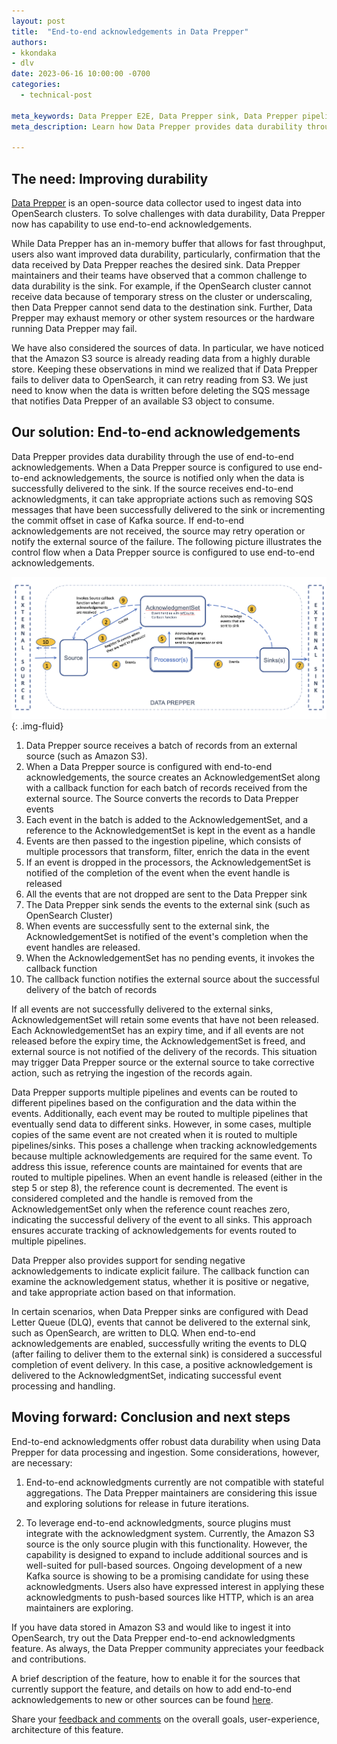 ```yaml
---
layout: post
title:  "End-to-end acknowledgements in Data Prepper"
authors:
- kkondaka
- dlv
date: 2023-06-16 10:00:00 -0700
categories:
  - technical-post

meta_keywords: Data Prepper E2E, Data Prepper sink, Data Prepper pipeline as the sink
meta_description: Learn how Data Prepper provides data durability through the use of end to end acknowledgements by delivering data to the sink before notifying the source.

---
```


## The need: Improving durability


[Data Prepper](https://opensearch.org/docs/latest/data-prepper/index/) is an open-source data collector used to ingest data into OpenSearch clusters. To solve challenges with data durability, Data Prepper now has capability to use end-to-end acknowledgements.

While Data Prepper has an in-memory buffer that allows for fast throughput, users also want improved data durability, particularly, confirmation that the data received by Data Prepper reaches the desired sink. Data Prepper maintainers and their teams have observed that a common challenge to data durability is the sink. For example, if the OpenSearch cluster cannot receive data because of temporary stress on the cluster or underscaling, then Data Prepper cannot send data to the destination sink. Further, Data Prepper may exhaust memory or other system resources or the hardware running Data Prepper may fail.

We have also considered the sources of data. In particular, we have noticed that the Amazon S3 source is already reading data from a highly durable store. Keeping these observations in mind we realized that if Data Prepper fails to deliver data to OpenSearch, it can retry reading from S3. We just need to know when the data is written before deleting the SQS message that notifies Data Prepper of an available S3 object to consume.

## Our solution: End-to-end acknowledgements

Data Prepper provides data durability through the use of end-to-end acknowledgements. When a Data Prepper source is configured to use end-to-end acknowledgements, the source is notified only when the data is successfully delivered to the sink. If the source receives end-to-end acknowledgments, it can take appropriate actions such as removing SQS messages that have been successfully delivered to the sink or incrementing the commit offset in case of Kafka source. If end-to-end acknowledgements are not received, the source may retry operation or notify the external source of the failure. The following picture illustrates the control flow when a Data Prepper source is configured to use end-to-end acknowledgements.

<img src="/assets/media/blog-images/2023-06-16-end-to-end-acknowledgements/end-to-end-acknowledgements.png" alt="End-to-end acknowledgements diagram"/>{: .img-fluid}


1. Data Prepper source receives a batch of records from an external source (such as Amazon S3).
2. When a Data Prepper source is configured with end-to-end acknowledgements, the source creates an AcknowledgementSet along with a callback function for each batch of records received from the external source. The Source converts the records to Data Prepper events
3. Each event in the batch is added to the AcknowledgementSet, and a reference to the AcknowledgementSet is kept in the event as a handle
4. Events are then passed to the ingestion pipeline, which consists of multiple processors that transform, filter, enrich the data in the event
5. If an event is dropped in the processors, the AcknowledgementSet is notified of the completion of the event when the event handle is released
6. All the events that are not dropped are sent to the Data Prepper sink
7. The Data Prepper sink sends the events to the external sink (such as OpenSearch Cluster)
8. When events are successfully sent to the external sink, the AcknowledgementSet is notified of the event's completion when the event handles are released.
9. When the AcknowledgementSet has no pending events, it invokes the callback function
10. The callback function notifies the external source about the successful delivery of the batch of records

If all events are not successfully delivered to the external sinks, AcknowledgementSet will retain some events that have not been released. Each AcknowledgementSet has an expiry time, and if all events are not released before the expiry time, the AcknowledgementSet is freed, and external source is not notified of the delivery of the records. This situation may trigger Data Prepper source or the external source to take corrective action, such as retrying the ingestion of the records again.

Data Prepper supports multiple pipelines and events can be routed to different pipelines based on the configuration and the data within the events. Additionally, each event may be routed to multiple pipelines that eventually send data to different sinks. However, in some cases, multiple copies of the same event are not created when it is routed to multiple pipelines/sinks. This poses a challenge when tracking acknowledgements because multiple acknowledgements are required for the same event. To address this issue, reference counts are maintained for events that are routed to multiple pipelines. When an event handle is released (either in the step 5 or step 8), the reference count is decremented. The event is considered completed and the handle is removed from the AcknowledgementSet only when the reference count reaches zero, indicating the successful delivery of the event to all sinks. This approach ensures accurate tracking of acknowledgements for events routed to multiple pipelines.

Data Prepper also provides support for sending negative acknowledgements to indicate explicit failure. The callback function can examine the acknowledgement status, whether it is positive or negative, and take appropriate action based on that information.

In certain scenarios, when Data Prepper sinks are configured with Dead Letter Queue (DLQ), events that cannot be delivered to the external sink, such as OpenSearch, are written to DLQ. When end-to-end acknowledgements are enabled, successfully writing the events to DLQ (after failing to deliver them to the external sink) is considered a successful completion of event delivery. In this case, a positive acknowledgement is delivered to the AcknowledgmentSet, indicating successful event processing and handling.


## Moving forward: Conclusion and next steps

End-to-end acknowledgments offer robust data durability when using Data Prepper for data processing and ingestion. Some considerations, however, are necessary:

1. End-to-end acknowledgments currently are not compatible with stateful aggregations. The Data Prepper maintainers are considering this issue and exploring solutions for release in future iterations.

2. To leverage end-to-end acknowledgments, source plugins must integrate with the acknowledgment system. Currently, the Amazon S3 source is the only source plugin with this functionality. However, the capability is designed to expand to include additional sources and is well-suited for pull-based sources. Ongoing development of a new Kafka source is showing to be a promising candidate for using these acknowledgments. Users also have expressed interest in applying these acknowledgments to push-based sources like HTTP, which is an area maintainers are exploring.

If you have data stored in Amazon S3 and would like to ingest it into OpenSearch, try out the Data Prepper end-to-end acknowledgments feature. As always, the Data Prepper community appreciates your feedback and contributions.

A brief description of the feature, how to enable it for the sources that currently support the feature, and details on how to add end-to-end acknowledgements to new or other sources can be found [here](https://github.com/opensearch-project/data-prepper/blob/main/docs/end_to_end_acknowledgements.md).

Share your [feedback and comments](https://github.com/opensearch-project/data-prepper/issues) on the overall goals, user-experience, architecture of this feature.
